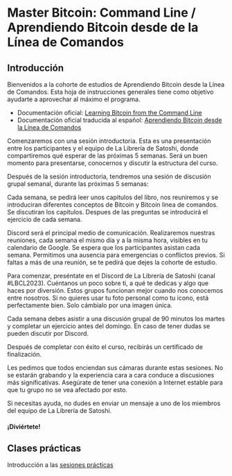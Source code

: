 # Master Bitcoin: Command Line / Aprendiendo Bitcoin desde de la Línea de Comandos

## Introducción
Bienvenidos a la cohorte de estudios de Aprendiendo Bitcoin desde la Línea de Comandos. Esta hoja de instrucciones generales tiene como objetivo ayudarte a aprovechar al máximo el programa.

 * Documentación oficial: [Learning Bitcoin from the Command Line](https://github.com/BlockchainCommons/Learning-Bitcoin-from-the-Command-Line)
 * Documentación oficial traducida al español: [Aprendiendo Bitcoin desde la Línea de Comandos](https://github.com/BlockchainCommons/Learning-Bitcoin-from-the-Command-Line/blob/spanish-translation/es/README.md)

Comenzaremos con una sesión introductoria. Esta es una presentación entre los participantes y el equipo de La Librería de Satoshi, donde compartiremos qué esperar de las próximas 5 semanas. Será un buen momento para presentarse, conocernos y discutir la estructura del curso.

Después de la sesión introductoria, tendremos una sesión de discusión grupal semanal, durante las próximas 5 semanas:

Cada semana, se pedirá leer unos capitulos del libro, nos reuniremos y se introduciran diferentes conceptos de Bitcoin y Bitcoin linea de comandos. Se discutiran los capitulos. Despues de las preguntas se introducirá el ejercicio de cada semana.

Discord será el principal medio de comunicación. Realizaremos nuestras reuniones, cada semana el mismo día y a la misma hora, visibles en tu calendario de Google. Se espera que los participantes asistan cada semana. Permitimos una ausencia para emergencias o conflictos previos. Si faltas a más de una reunión, se te pedirá que dejes la cohorte de estudio.

Para comenzar, preséntate en el Discord de La Librería de Satoshi (canal #LBCL2023). Cuéntanos un poco sobre ti, a qué te dedicas y algo que haces por diversión. Estos grupos funcionan mejor cuando nos conocemos entre nosotros. Si no quieres usar tu foto personal como tu icono, está perfectamente bien. Solo cámbialo por una imagen única.

Cada semana debes asistir a una discusión grupal de 90 minutos los martes y completar un ejercicio antes del domingo. En caso de tener dudas se pueden discutir por Discord.

Después de completar con éxito el curso, recibirás un certificado de finalización.

Les pedimos que todos enciendan sus cámaras durante estas sesiones. No se estarán grabando y la experiencia cara a cara conduce a discusiones más significativas. Asegúrate de tener una conexión a Internet estable para que tu grupo no se vea afectado por esto.

Si necesitas ayuda, no dudes en enviar un mensaje a uno de los miembros del equipo de La Librería de Satoshi.

#### ¡Diviértete!

## Clases prácticas
Introducción a las [sesiones prácticas](ejercicios/semana0/presentacion.md)
